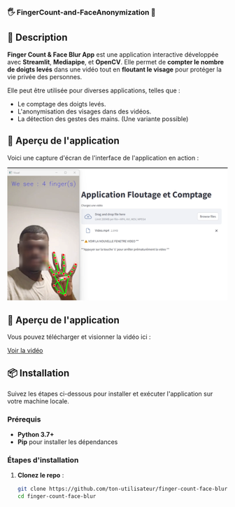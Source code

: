 ### 🖐️ FingerCount-and-FaceAnonymization 🎥

## 🚀 Description

**Finger Count & Face Blur App** est une application interactive développée avec **Streamlit**, **Mediapipe**, et **OpenCV**. Elle permet de **compter le nombre de doigts levés** dans une vidéo tout en **floutant le visage** pour protéger la vie privée des personnes.

Elle peut être utilisée pour diverses applications, telles que :
- Le comptage des doigts levés.
- L'anonymisation des visages dans des vidéos.
- La détection des gestes des mains. (Une variante possible)

## 📸 Aperçu de l'application

Voici une capture d'écran de l'interface de l'application en action :

![Aperçu de l'application](assets/demo_screenshot.png)

## 🎥 Aperçu de l'application

Vous pouvez télécharger et visionner la vidéo ici :

[Voir la vidéo](https://github.com/Samuel-engineer/FingerCount-and-FaceAnonymization/raw/main/assets/demo-video.mp4)


## 📦 Installation

Suivez les étapes ci-dessous pour installer et exécuter l'application sur votre machine locale.

### Prérequis
- **Python 3.7+**
- **Pip** pour installer les dépendances

### Étapes d'installation

1. **Clonez le repo** :
   ```bash
   git clone https://github.com/ton-utilisateur/finger-count-face-blur.git
   cd finger-count-face-blur
